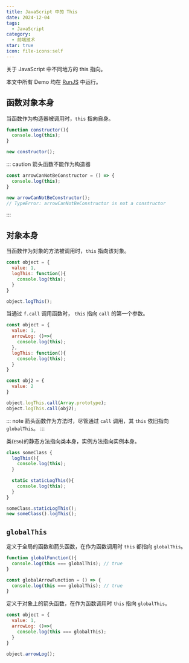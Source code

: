 ```yaml
---
title: JavaScript 中的 This
date: 2024-12-04
tags:
  - JavaScript
category:
  - 前端技术
star: true
icon: file-icons:self
---
```

关于 JavaScript 中不同地方的 this 指向。

<!-- more -->

本文中所有 Demo 均在 [RunJS](https://runjs.app/play) 中运行。

## 函数对象本身

当函数作为构造器被调用时，`this` 指向自身。

```js
function constructor(){
  console.log(this);
}

new constructor();
```

::: caution 箭头函数不能作为构造器
```js
const arrowCanNotBeConstructor = () => {
  console.log(this);
}

new arrowCanNotBeConstructor();
// TypeError: arrowCanNotBeConstructor is not a constructor
```
:::

## 对象本身

当函数作为对象的方法被调用时，`this` 指向该对象。

```js
const object = {
  value: 1,
  logThis: function(){
    console.log(this);
  }
}

object.logThis();
```

当通过 `f.call` 调用函数时， `this` 指向 `call` 的第一个参数。

```js
const object = {
  value: 1,
  arrowLog: ()=>{
    console.log(this);
  },
  logThis: function(){
    console.log(this);
  }
}

const obj2 = {
  value: 2
}

object.logThis.call(Array.prototype);
object.logThis.call(obj2);
```

::: note
箭头函数作为方法时，尽管通过 `call` 调用，其 `this` 依旧指向 `globalThis`。
:::

类(`ES6`)的静态方法指向类本身，实例方法指向实例本身。

```js
class someClass {
  logThis(){
    console.log(this);
  }
  
  static staticLogThis(){
    console.log(this);
  }
}

someClass.staticLogThis();
new someClass().logThis();
```

## `globalThis`

定义于全局的函数和箭头函数，在作为函数调用时 `this` 都指向 `globalThis`。

```js
function globalFunction(){
  console.log(this === globalThis); // true
}

const globalArrowFunction = () => {
  console.log(this === globalThis); // true
}
```

定义于对象上的箭头函数，在作为函数调用时 `this` 指向 `globalThis`。

```js
const object = {
  value: 1,
  arrowLog: ()=>{
    console.log(this === globalThis);
  }
}

object.arrowLog();
```